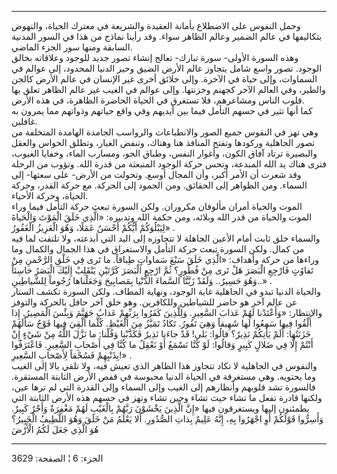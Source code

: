 ------------------------------------------------------------------------

وحمل النفوس على الاضطلاع بأمانة العقيدة والشريعة في معترك الحياة،
والنهوض بتكاليفها في عالم الضمير وعالم الظاهر سواء. وقد رأينا نماذج من
هذا في السور المدنية السابقة ومنها سور الجزء الماضي.  
وهذه السورة الأولى- سورة تبارك- تعالج إنشاء تصور جديد للوجود وعلاقاته
بخالق الوجود. تصور واسع شامل يتجاوز عالم الأرض الضيق وحيز الدنيا
المحدود، إلى عوالم في السماوات، وإلى حياة في الآخرة. وإلى خلائق أخرى غير
الإنسان في عالم الأرض كالجن والطير، وفي العالم الآخر كجهنم وخزنتها. وإلى
عوالم في الغيب غير عالم الظاهر تعلق بها قلوب الناس ومشاعرهم، فلا تستغرق
في الحياة الحاضرة الظاهرة، في هذه الأرض.  
كما أنها تثير في حسهم التأمل فيما بين أيديهم وفي واقع حياتهم وذواتهم مما
يمرون به غافلين.  
وهي تهز في النفوس جميع الصور والانطباعات والرواسب الجامدة الهامدة
المتخلفة من تصور الجاهلية وركودها وتفتح المنافذ هنا وهناك، وتنفض الغبار،
وتطلق الحواس والعقل والبصيرة ترتاد آفاق الكون، وأغوار النفس، وطباق الجو،
ومسارب الماء، وخفايا الغيوب، فترى هناك يد الله المبدعة، وتحس حركة الوجود
المنبعثة من قدرة الله. وتؤوب من الرحلة وقد شعرت أن الأمر أكبر، وأن
المجال أوسع. وتحولت من الأرض- على سعتها- إلى السماء. ومن الظواهر إلى
الحقائق. ومن الجمود إلى الحركة. مع حركة القدر، وحركة الحياة، وحركة
الأحياء.  
الموت والحياة أمران مألوفان مكروران. ولكن السورة تبعث حركة التأمل فيما
وراء الموت والحياة من قدر الله وبلائه، ومن حكمة الله وتدبيره: «الَّذِي خَلَقَ
الْمَوْتَ وَالْحَياةَ لِيَبْلُوَكُمْ أَيُّكُمْ أَحْسَنُ عَمَلًا، وَهُوَ الْعَزِيزُ الْغَفُورُ» .  
والسماء خلق ثابت أمام الأعين الجاهلة لا تتجاوزه إلى اليد التي أبدعته،
ولا تلتفت لما فيه من كمال. ولكن السورة تبعث حركة التأمل والاستغراق في
هذا الجمال والكمال وما وراءها من حركة وأهداف: «الَّذِي خَلَقَ سَبْعَ سَماواتٍ
طِباقاً. ما تَرى فِي خَلْقِ الرَّحْمنِ مِنْ تَفاوُتٍ فَارْجِعِ الْبَصَرَ هَلْ تَرى مِنْ فُطُورٍ؟ ثُمَّ ارْجِعِ
الْبَصَرَ كَرَّتَيْنِ يَنْقَلِبْ إِلَيْكَ الْبَصَرُ خاسِئاً وَهُوَ حَسِيرٌ.. وَلَقَدْ زَيَّنَّا السَّماءَ الدُّنْيا
بِمَصابِيحَ وَجَعَلْناها رُجُوماً لِلشَّياطِينِ..» .  
والحياة الدنيا تبدو في الجاهلية غاية الوجود، ونهاية المطاف. ولكن السورة
تكشف الستار عن عالم آخر هو حاضر للشياطين وللكافرين. وهو خلق آخر حافل
بالحركة والتوفز والانتظار: «وَأَعْتَدْنا لَهُمْ عَذابَ السَّعِيرِ. وَلِلَّذِينَ كَفَرُوا بِرَبِّهِمْ
عَذابُ جَهَنَّمَ وَبِئْسَ الْمَصِيرُ. إِذا أُلْقُوا فِيها سَمِعُوا لَها شَهِيقاً وَهِيَ تَفُورُ. تَكادُ
تَمَيَّزُ مِنَ الْغَيْظِ. كُلَّما أُلْقِيَ فِيها فَوْجٌ سَأَلَهُمْ خَزَنَتُها: أَلَمْ يَأْتِكُمْ نَذِيرٌ؟ قالُوا:
بَلى! قَدْ جاءَنا نَذِيرٌ فَكَذَّبْنا وَقُلْنا: ما نَزَّلَ اللَّهُ مِنْ شَيْءٍ إِنْ أَنْتُمْ إِلَّا فِي ضَلالٍ
كَبِيرٍ وَقالُوا: لَوْ كُنَّا نَسْمَعُ أَوْ نَعْقِلُ ما كُنَّا فِي أَصْحابِ السَّعِيرِ. فَاعْتَرَفُوا بِذَنْبِهِمْ
فَسُحْقاً لِأَصْحابِ السَّعِيرِ!» .  
والنفوس في الجاهلية لا تكاد تتجاوز هذا الظاهر الذي تعيش فيه، ولا تلقي
بالا إلى الغيب وما يحتويه. وهي مستغرقة في الحياة الدنيا محبوسة في قفص
الأرض الثابتة المستقرة. فالسورة تشد قلوبهم وأنظارهم إلى الغيب وإلى
السماء وإلى القدرة التي لم ترها عين، ولكنها قادرة تفعل ما تشاء حيث تشاء
وحين تشاء وتهز في حسهم هذه الأرض الثابتة التي يطمئنون إليها ويستغرقون
فيها «إِنَّ الَّذِينَ يَخْشَوْنَ رَبَّهُمْ بِالْغَيْبِ لَهُمْ مَغْفِرَةٌ وَأَجْرٌ كَبِيرٌ. وَأَسِرُّوا قَوْلَكُمْ أَوِ
اجْهَرُوا بِهِ، إِنَّهُ عَلِيمٌ بِذاتِ الصُّدُورِ. أَلا يَعْلَمُ مَنْ خَلَقَ وَهُوَ اللَّطِيفُ الْخَبِيرُ؟ هُوَ
الَّذِي جَعَلَ لَكُمُ الْأَرْضَ

------------------------------------------------------------------------

الجزء: 6 ¦ الصفحة: 3629
